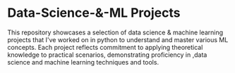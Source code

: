 # Data-Science-&-ML Projects
This repository showcases a selection of data science & machine learning projects that I've worked on in python to understand and master various  ML concepts. Each project reflects commitment to applying theoretical knowledge to practical scenarios, demonstrating proficiency in ,data science and machine learning techniques and tools.

